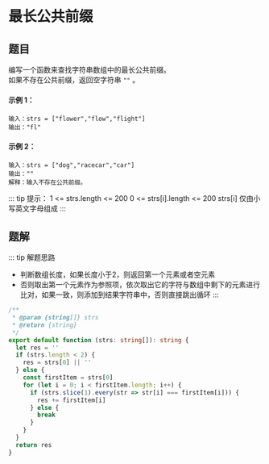 # 最长公共前缀

## 题目

编写一个函数来查找字符串数组中的最长公共前缀。<br>
如果不存在公共前缀，返回空字符串 `""` 。

#### 示例 1：
```
输入：strs = ["flower","flow","flight"]
输出："fl"
```

#### 示例 2：
```
输入：strs = ["dog","racecar","car"]
输出：""
解释：输入不存在公共前缀。
```

::: tip 提示：
1 <= strs.length <= 200
0 <= strs[i].length <= 200
strs[i] 仅由小写英文字母组成
:::

## 题解
::: tip 解题思路
- 判断数组长度，如果长度小于2，则返回第一个元素或者空元素
- 否则取出第一个元素作为参照项，依次取出它的字符与数组中剩下的元素进行比对，如果一致，则添加到结果字符串中，否则直接跳出循环
:::

```ts
/**
 * @param {string[]} strs
 * @return {string}
 */
export default function (strs: string[]): string {
  let res = ''
  if (strs.length < 2) {
    res = strs[0] || ''
  } else {
    const firstItem = strs[0]
    for (let i = 0; i < firstItem.length; i++) {
      if (strs.slice(1).every(str => str[i] === firstItem[i])) {
        res += firstItem[i]
      } else {
        break
      }
    }
  }
  return res
}
```
